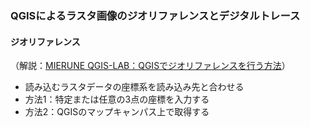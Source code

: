 ### QGISによるラスタ画像のジオリファレンスとデジタルトレース

#### ジオリファレンス
（解説：[MIERUNE QGIS-LAB：QGISでジオリファレンスを行う方法](https://qgis.mierune.co.jp/posts/howto_use_georeferencer)）
- 読み込むラスタデータの座標系を読み込み先と合わせる
- 方法1：特定または任意の3点の座標を入力する
- 方法2：QGISのマップキャンパス上で取得する
